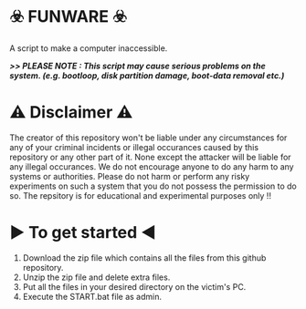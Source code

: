 #                                                                       ☣️ FUNWARE ☣️
A script to make a computer inaccessible.


***>> PLEASE NOTE : This script may cause serious problems on the system. (e.g. bootloop, disk partition damage, boot-data removal etc.)***


⚠️ Disclaimer ⚠️
=================
The creator of this repository won't be liable under any circumstances for any of your criminal incidents or illegal occurances caused by this repository or any other part of it. None except the attacker will be liable for any illegal occurances. We do not encourage anyone to do any harm to any systems or authorities. Please do not harm or perform any risky experiments on such a system that you do not possess the permission to do so. The repsitory is for educational and experimental purposes only !!


▶️ To get started ◀️
=====================
1. Download the zip file which contains all the files from this github repository.
2. Unzip the zip file and delete extra files.
3. Put all the files in your desired directory on the victim's PC.
4. Execute the START.bat file as admin.
